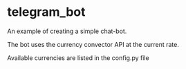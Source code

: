 # telegram_bot

An example of creating a simple chat-bot.

The bot uses the currency convector API at the current rate.

Available currencies are listed in the config.py file
